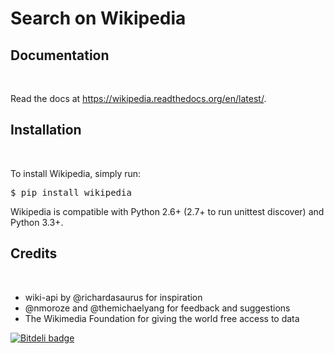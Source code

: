 # Search on Wikipedia

<h2>Documentation</h2>
<br>
<p>Read the docs at <a href="https://wikipedia.readthedocs.org/en/latest/" rel="nofollow">https://wikipedia.readthedocs.org/en/latest/</a>.</p>

<h2>Installation</h2>
<br>
<p>To install Wikipedia, simply run:</p>
<pre>$ pip install wikipedia
</pre>
<p>Wikipedia is compatible with Python 2.6+ (2.7+ to run unittest discover) and Python 3.3+.</p>

<h2>Credits</h2>
<br>
<ul>
  <li>wiki-api by @richardasaurus for inspiration</li>
  <li>@nmoroze and @themichaelyang for feedback and suggestions</li>
  <li>The Wikimedia Foundation for giving the world free access to data</li>
  </ul>
<a href="https://bitdeli.com/free" rel="nofollow"><img alt="Bitdeli badge" src="https://camo.githubusercontent.com/f0ac1bb8a7322765ffd8f512911f5832523c5e93b057c1215025dcb6cd18ff7b/68747470733a2f2f64327765637a68766c38323376302e636c6f756466726f6e742e6e65742f676f6c64736d6974682f77696b6970656469612f7472656e642e706e67" data-canonical-src="https://d2weczhvl823v0.cloudfront.net/goldsmith/wikipedia/trend.png" style="max-width:100%;"></a>
